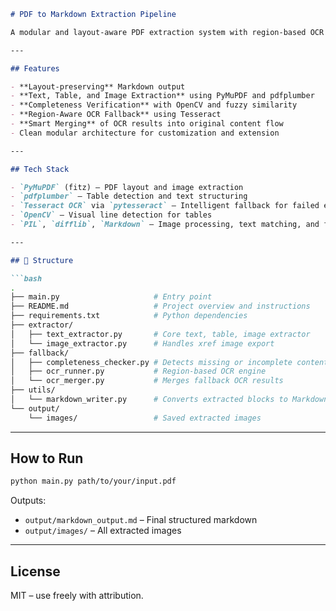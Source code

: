 ```markdown
# PDF to Markdown Extraction Pipeline

A modular and layout-aware PDF extraction system with region-based OCR fallback. Designed to convert complex PDFs—including scanned documents—into structured Markdown, preserving text, tables, and images.

---

## Features

- **Layout-preserving** Markdown output
- **Text, Table, and Image Extraction** using PyMuPDF and pdfplumber
- **Completeness Verification** with OpenCV and fuzzy similarity
- **Region-Aware OCR Fallback** using Tesseract
- **Smart Merging** of OCR results into original content flow
- Clean modular architecture for customization and extension

---

## Tech Stack

- `PyMuPDF` (fitz) – PDF layout and image extraction
- `pdfplumber` – Table detection and text structuring
- `Tesseract OCR` via `pytesseract` – Intelligent fallback for failed extractions
- `OpenCV` – Visual line detection for tables
- `PIL`, `difflib`, `Markdown` – Image processing, text matching, and formatting

---

## 📁 Structure

```bash
.
├── main.py                     # Entry point
├── README.md                   # Project overview and instructions
├── requirements.txt            # Python dependencies
├── extractor/
│   ├── text_extractor.py       # Core text, table, image extractor
│   └── image_extractor.py      # Handles xref image export
├── fallback/
│   ├── completeness_checker.py # Detects missing or incomplete content
│   ├── ocr_runner.py           # Region-based OCR engine
│   └── ocr_merger.py           # Merges fallback OCR results
├── utils/
│   └── markdown_writer.py      # Converts extracted blocks to Markdown
└── output/
    └── images/                 # Saved extracted images
```

---

## How to Run

```bash
python main.py path/to/your/input.pdf
```

Outputs:
- `output/markdown_output.md` – Final structured markdown
- `output/images/` – All extracted images


---

## License

MIT – use freely with attribution.
